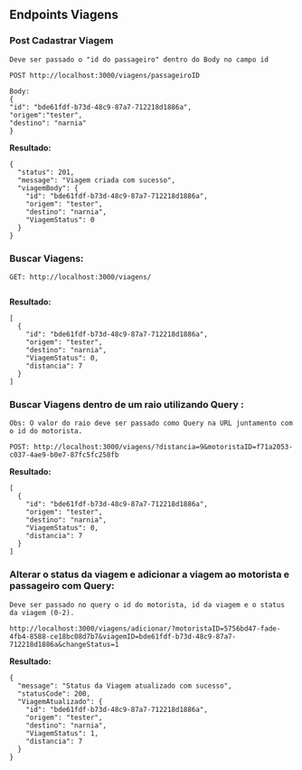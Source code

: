 ## Endpoints Viagens 

### Post Cadastrar Viagem

```
Deve ser passado o "id do passageiro" dentro do Body no campo id
```

```
POST http://localhost:3000/viagens/passageiroID

Body:
{
"id": "bde61fdf-b73d-48c9-87a7-712218d1886a",
"origem":"tester",
"destino": "narnia"
}
```
**Resultado:**
```
{
  "status": 201,
  "message": "Viagem criada com sucesso",
  "viagemBody": {
    "id": "bde61fdf-b73d-48c9-87a7-712218d1886a",
    "origem": "tester",
    "destino": "narnia",
    "ViagemStatus": 0
  }
}

```

### Buscar Viagens:

```
GET: http://localhost:3000/viagens/


```

**Resultado:**
```
[
  {
    "id": "bde61fdf-b73d-48c9-87a7-712218d1886a",
    "origem": "tester",
    "destino": "narnia",
    "ViagemStatus": 0,
    "distancia": 7
  }
]
```
### Buscar Viagens dentro de um raio utilizando Query :

```
Obs: O valor do raio deve ser passado como Query na URL juntamento com o id do motorista.
```

```
POST: http://localhost:3000/viagens/?distancia=9&motoristaID=f71a2053-c037-4ae9-b0e7-87fc5fc258fb

```

**Resultado:**
```
[
  {
    "id": "bde61fdf-b73d-48c9-87a7-712218d1886a",
    "origem": "tester",
    "destino": "narnia",
    "ViagemStatus": 0,
    "distancia": 7
  }
]
```
### Alterar o status da viagem e adicionar a viagem ao motorista e passageiro com Query:

```
Deve ser passado no query o id do motorista, id da viagem e o status da viagem (0-2).
```

```
http://localhost:3000/viagens/adicionar/?motoristaID=5756bd47-fade-4fb4-8588-ce18bc08d7b7&viagemID=bde61fdf-b73d-48c9-87a7-712218d1886a&changeStatus=1

```

**Resultado:**
```
{
  "message": "Status da Viagem atualizado com sucesso",
  "statusCode": 200,
  "ViagemAtualizado": {
    "id": "bde61fdf-b73d-48c9-87a7-712218d1886a",
    "origem": "tester",
    "destino": "narnia",
    "ViagemStatus": 1,
    "distancia": 7
  }
}
```